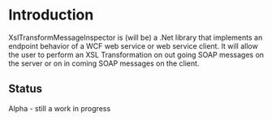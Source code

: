 Introduction
============

XslTransformMessageInspector is (will be) a .Net library that implements an endpoint behavior of a WCF web service or web service client.  It will allow the user to perform an XSL Transformation on out going SOAP messages on the server or on in coming SOAP messages on the client.


Status
------

Alpha - still a work in progress
